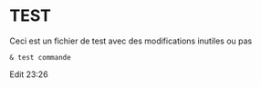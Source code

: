 # TEST

Ceci est un fichier de test
avec des modifications inutiles ou pas
```shell
& test commande
```
Edit 23:26

